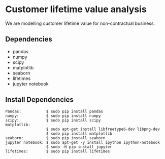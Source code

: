 # Customer lifetime value analysis
We are modelling customer lifetime value for non-contractual business.

## Dependencies
* pandas
* numpy
* scipy
* matplotlib
* seaborn
* lifetimes
* jupyter notebook

## Install Dependencies
```
Pandas:           $ sudo pip install pandas
numpy:            $ sudo pip install numpy
scipy:            $ sudo pip install scipy
matplotlib: 
                  $ sudo apt-get install libfreetype6-dev libpng-dev
                  $ sudo pip install matplotlib 
seaborn:          $ sudo pip install seaborn
jupyter notebook: $ sudo apt-get -y install ipython ipython-notebook
                  $ sudo -H pip install jupyter
lifetimes:        $ sudo pip install lifetimes

